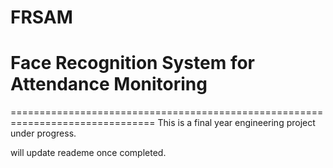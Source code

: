# FRSAM
# Face Recognition System for Attendance Monitoring
===============================================================================
This is a final year engineering project under progress.

will update reademe once completed.
